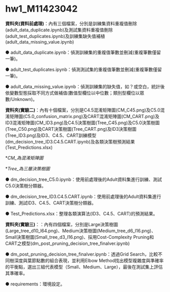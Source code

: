 # hw1_M11423042

**資料夾(資料前處理)**：內有三個檔案，分別是訓練集資料重複值刪除(adult_data_duplicate.ipynb)及測試集資料重複值刪除(adult_test_duplicates.ipynb)及訓練集缺失值補植(adult_data_missing_value.ipynb)
  
  ● adult_data_duplicate.ipynb：偵測訓練集的重複值筆數並刪減(重複筆數僅留一筆)。
  
  ● adult_test_duplicates.ipynb：偵測測試集的重複值筆數並刪減(重複筆數僅留一筆)。
  
  ● adult_data_missing_value.ipynb：偵測訓練集的缺失值，如？或空白，統計後依變數型態採取不同方式做補值(數值型欄位以中位數；類別型欄位以眾數/Unknown)。

**資料夾(實驗二)**：內有十個檔案，分別是C4.5混淆矩陣圖(CM_C45.png)及C5.0混淆矩陣圖(C5.0_confusion_matrix.png)及CART混淆矩陣圖(CM_CART.png)及ID3混淆矩陣圖(CM_ID3.png)及C4.5決策樹圖(Tree_C45.png)及C5.0決策樹圖(Tree_C50.png)及CART決策樹圖(Tree_CART.png)及ID3決策樹圖(Tree_ID3.png)及ID3、C4.5、CART訓練模型(dm_decision_tree_ID3.C4.5.CART.ipynb)及各類決策樹預測結果(Test_Predictions.xlsx)

**CM_為混淆矩陣圖*

**Tree_為三層決策樹圖*

  ● dm_decision_tree_C5.0.ipynb：使用前處理後的Adult資料集進行訓練、測試C5.0決策樹分類器。

  ● dm_decision_tree_ID3.C4.5.CART.ipynb：使用前處理後的Adult資料集進行訓練、測試ID3、C4.5、CART決策樹分類器。

  ● Test_Predictions.xlsx：整理各類演算法(ID3、C4.5、CART)的預測結果。


**資料夾(實驗三)**：：內有四個檔案，分別是Large決策樹圖(Large_tree_d10_l64.png)、Medium決策樹圖(Medium_tree_d6_l16.png)、Small決策樹圖(Small_tree_d3_l16.png)、採用Cost-Complexity Pruning和CART之模型(dm_post_pruning_decision_tree_finalver.ipynb)
  
  ● dm_post_pruning_decision_tree_finalver.ipynb：透過Grid Search，比較不同樹深度與葉節點數的組合表現，並利用Elbow Method找出模型複雜度與準確率的平衡點，選出三組代表模型（Small、Medium、Large），最後在測試集上評估其準確率。

  ● requirements：環境設定。





